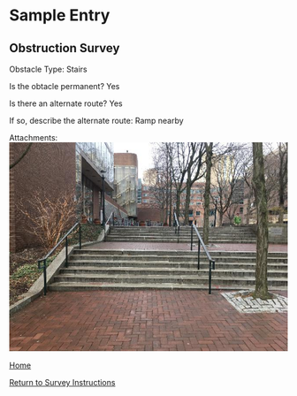 # Sample Entry
## Obstruction Survey

Obstacle Type: Stairs

Is the obtacle permanent? Yes

Is there an alternate route? Yes

If so, describe the alternate route: Ramp nearby

Attachments: ![alttext](https://github.com/AccessibilityMapping/AMP/blob/master/Images/ObstructionSample.JPG)

[Home](http://AccessibilityMapping.github.io/AMP)

[Return to Survey Instructions](http://AccessibilityMapping.github.io/AMP/SurveyInstructions)
